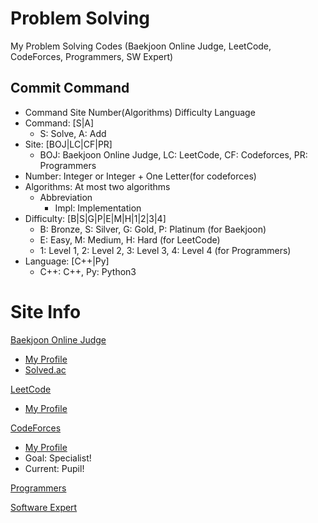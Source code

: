 # Problem Solving
My Problem Solving Codes (Baekjoon Online Judge, LeetCode, CodeForces, Programmers, SW Expert)

## Commit Command
- Command Site Number(Algorithms) Difficulty Language
- Command: [S|A]
  - S: Solve, A: Add
- Site: [BOJ|LC|CF|PR]
  - BOJ: Baekjoon Online Judge, LC: LeetCode, CF: Codeforces, PR: Programmers
- Number: Integer or Integer + One Letter(for codeforces)
- Algorithms: At most two algorithms
  - Abbreviation
    - Impl: Implementation
- Difficulty: [B|S|G|P|E|M|H|1|2|3|4]
  - B: Bronze, S: Silver, G: Gold, P: Platinum (for Baekjoon)
  - E: Easy, M: Medium, H: Hard (for LeetCode)
  - 1: Level 1, 2: Level 2, 3: Level 3, 4: Level 4 (for Programmers)
- Language: [C++|Py]
  - C++: C++, Py: Python3

# Site Info
[Baekjoon Online Judge](https://www.acmicpc.net)
- [My Profile](https://www.acmicpc.net/user/taejin1221)
- [Solved.ac](https://solved.ac/profile/taejin1221)
 

[LeetCode](https://www.leetcode.com)
- [My Profile](https://leetcode.com/taejin1221/)

[CodeForces](https://codeforces.com)
- [My Profile](https://codeforces.com/profile/wrathlion)
- Goal: Specialist!
- Current: Pupil!

[Programmers](https://programmers.co.kr/)

[Software Expert](https://https://swexpertacademy.com/main/main.do)

